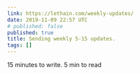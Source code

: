 ```yaml
---
link: https://lethain.com/weekly-updates/
date: 2019-11-09 22:57 UTC
# published: false
published: true
title: Sending weekly 5-15 updates.
tags: []
---
```


15 minutes to write. 5 min to read
